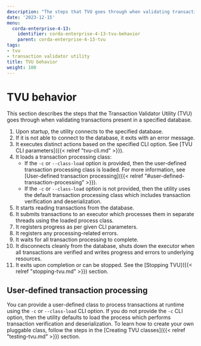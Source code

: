 ```yaml
---
description: "The steps that TVU goes through when validating transactions."
date: '2023-12-15'
menu:
  corda-enterprise-4-13:
    identifier: corda-enterprise-4-13-tvu-behavior
    parent: corda-enterprise-4-13-tvu
tags:
- tvu
- transaction validator utility
title: TVU behavior
weight: 100
---
```


# TVU behavior

This section describes the steps that the Transaction Validator Utility (TVU) goes through when validating transactions present in a specified database.

1. Upon startup, the utility connects to the specified database.
2. If it is not able to connect to the database, it exits with an error message.
3. It executes distinct actions based on the specified CLI option. See [TVU CLI parameters]({{< relref "tvu-cli.md" >}}).
4. It loads a transaction processing class:
    * If the `-c` or `--class-load` option is provided, then the user-defined transaction processing class is loaded. For more information, see [User-defined transaction processing]({{< relref "#user-defined-transaction-processing" >}}).
    * If the `-c` or `--class-load` option is not provided, then the utility uses the default transaction processing class which includes transaction verification and deserialization.
5. It starts reading transactions from the database.
6. It submits transactions to an executor which processes them in separate threads using the loaded process class.
7. It registers progress as per given CLI parameters.
8. It registers any processing-related errors.
9. It waits for all transaction processing to complete.
10. It disconnects cleanly from the database, shuts down the executor when all transactions are verified and writes progress and errors to underlying resources.
11. It exits upon completion or can be stopped. See the [Stopping TVU]({{< relref "stopping-tvu.md" >}}) section.

## User-defined transaction processing

You can provide a user-defined class to process transactions at runtime using the `-c` or `--class-load` CLI option. If you do not provide the `-c` CLI option, then the utility defaults to load the process which performs transaction verification and deserialization.
To learn how to create your own pluggable class, follow the steps in the [Creating TVU classes]({{< relref "testing-tvu.md" >}}) section.
